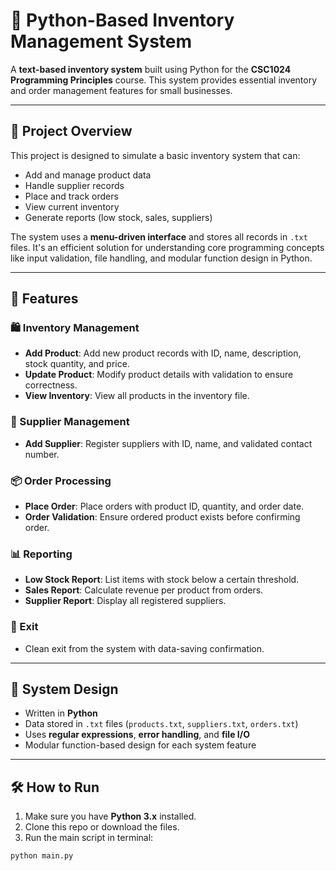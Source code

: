# 🥿 Python-Based Inventory Management System

A **text-based inventory system** built using Python for the **CSC1024 Programming Principles** course. This system provides essential inventory and order management features for small businesses.

---

## 📌 Project Overview

This project is designed to simulate a basic inventory system that can:

- Add and manage product data  
- Handle supplier records  
- Place and track orders  
- View current inventory  
- Generate reports (low stock, sales, suppliers)  

The system uses a **menu-driven interface** and stores all records in `.txt` files. It's an efficient solution for understanding core programming concepts like input validation, file handling, and modular function design in Python.

---

## 📁 Features

### 🛍️ Inventory Management
- **Add Product**: Add new product records with ID, name, description, stock quantity, and price.
- **Update Product**: Modify product details with validation to ensure correctness.
- **View Inventory**: View all products in the inventory file.

### 🤝 Supplier Management
- **Add Supplier**: Register suppliers with ID, name, and validated contact number.

### 📦 Order Processing
- **Place Order**: Place orders with product ID, quantity, and order date.
- **Order Validation**: Ensure ordered product exists before confirming order.

### 📊 Reporting
- **Low Stock Report**: List items with stock below a certain threshold.
- **Sales Report**: Calculate revenue per product from orders.
- **Supplier Report**: Display all registered suppliers.

### 🚪 Exit
- Clean exit from the system with data-saving confirmation.

---

## 🧠 System Design

- Written in **Python**
- Data stored in `.txt` files (`products.txt`, `suppliers.txt`, `orders.txt`)
- Uses **regular expressions**, **error handling**, and **file I/O**
- Modular function-based design for each system feature

---

## 🛠 How to Run

1. Make sure you have **Python 3.x** installed.
2. Clone this repo or download the files.
3. Run the main script in terminal:

```bash
python main.py
